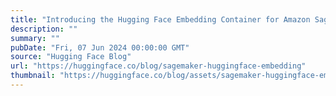 ```yaml
---
title: "Introducing the Hugging Face Embedding Container for Amazon SageMaker"
description: ""
summary: ""
pubDate: "Fri, 07 Jun 2024 00:00:00 GMT"
source: "Hugging Face Blog"
url: "https://huggingface.co/blog/sagemaker-huggingface-embedding"
thumbnail: "https://huggingface.co/blog/assets/sagemaker-huggingface-embedding/thumbnail.jpg"
---
```


